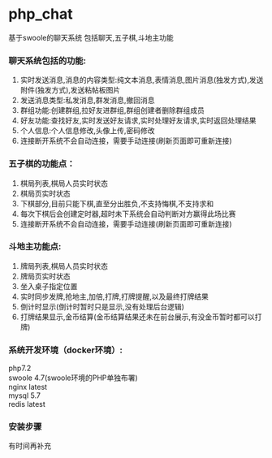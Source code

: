 # php_chat
基于swoole的聊天系统 包括聊天,五子棋,斗地主功能

### 聊天系统包括的功能:
1. 实时发送消息,消息的内容类型:纯文本消息,表情消息,图片消息(独发方式),发送附件(独发方式),发送粘帖板图片
2. 发送消息类型:私发消息,群发消息,撤回消息
3. 群组功能:创建群组,拉好友进群组,群组创建者删除群组成员
4. 好友功能:查找好友,实时发送好友请求,实时处理好友请求,实时返回处理结果
5. 个人信息:个人信息修改,头像上传,密码修改
6. 连接断开系统不会自动连接，需要手动连接(刷新页面即可重新连接)

### 五子棋的功能点：
1. 棋局列表,棋局人员实时状态
2. 棋局页实时状态
3. 下棋部分,目前只能下棋,直至分出胜负,不支持悔棋,不支持求和
4. 每次下棋后会创建定时器,超时未下系统会自动判断对方赢得此场比赛
5. 连接断开系统不会自动连接，需要手动连接(刷新页面即可重新连接)

### 斗地主功能点:
1. 牌局列表,棋局人员实时状态
2. 牌局页实时状态
3. 坐入桌子指定位置
4. 实时同步发牌,抢地主,加倍,打牌,打牌提醒,以及最终打牌结果
5. 倒计时显示(倒计时暂时只是显示,没有处理后台逻辑)  
6. 打牌结果显示,金币结算(金币结算结果还未在前台展示,有没金币暂时都可以打牌)

### 系统开发环境（docker环境）:
php7.2  
swoole 4.7(swoole环境的PHP单独布署)  
nginx latest  
mysql 5.7  
redis latest  

### 安装步骤
有时间再补充
